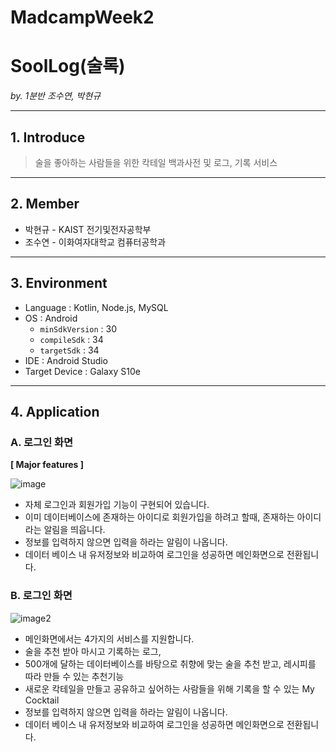 # MadcampWeek2
# SoolLog(술록)

*by. 1분반 조수연, 박현규*

---

## 1. Introduce

> 술을 좋아하는 사람들을 위한 칵테일 백과사전 및 로그, 기록 서비스
> 

---

## 2. Member

- 박현규 - KAIST 전기및전자공학부
- 조수연 - 이화여자대학교 컴퓨터공학과

---

## 3. Environment

- Language : Kotlin, Node.js, MySQL
- OS : Android
    - `minSdkVersion` : 30
    - `compileSdk` : 34
    - `targetSdk` : 34
- IDE : Android Studio
- Target Device : Galaxy S10e

---

## 4. Application

### A. 로그인 화면

**[ Major features ]**

![image](https://prod-files-secure.s3.us-west-2.amazonaws.com/f6cb388f-3934-47d6-9928-26d2e10eb0fc/cb70288c-9694-4c6d-9fc2-eeba847487e7/Untitled.png)

- 자체 로그인과 회원가입 기능이 구현되어 있습니다.
- 이미 데이터베이스에 존재하는 아이디로 회원가입을 하려고 할때, 존재하는 아이디라는 알림을 띄웁니다.
- 정보를 입력하지 않으면 입력을 하라는 알림이 나옵니다.
- 데이터 베이스 내 유저정보와 비교하여 로그인을 성공하면 메인화면으로 전환됩니다.

### B. 로그인 화면

![image2](https://prod-files-secure.s3.us-west-2.amazonaws.com/f6cb388f-3934-47d6-9928-26d2e10eb0fc/484ce159-b984-4e53-af58-2e76540c41ff/Untitled.png)

- 메인화면에서는 4가지의 서비스를 지원합니다.
- 술을 추천 받아 마시고 기록하는 로그,
- 500개에 달하는 데이터베이스를 바탕으로 취향에 맞는 술을 추천 받고, 레시피를 따라 만들 수 있는 추천기능
- 새로운 칵테일을 만들고 공유하고 싶어하는 사람들을 위해 기록을 할 수 있는 My Cocktail
- 정보를 입력하지 않으면 입력을 하라는 알림이 나옵니다.
- 데이터 베이스 내 유저정보와 비교하여 로그인을 성공하면 메인화면으로 전환됩니다.

  
